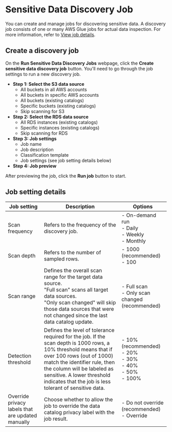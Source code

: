 # Sensitive Data Discovery Job
You can create and manage jobs for discovering sensitive data. A discovery job consists of one or many AWS Glue jobs for actual data inspection. For more information, refer to [View job details](discovery-job-details.md).

## Create a discovery job
On the **Run Sensitive Data Discovery Jobs** webpage, click the **Create sensitive data discovery job** button. You'll need to go through the job settings to run a new discovery job.

- **Step 1: Select the S3 data source**
    - All buckets in all AWS accounts
    - All buckets in specific AWS accounts
    - All buckets (existing catalogs)
    - Specific buckets (existing catalogs)
    - Skip scanning for S3
- **Step 2: Select the RDS data source**
    - All RDS instances (existing catalogs)
    - Specific instances (existing catalogs)
    - Skip scanning for RDS
- **Step 3: Job settings**
    - Job name
    - Job description
    - Classification template 
    - Job settings (see job setting details below)
- **Step 4: Job preview**

After previewing the job, click the **Run job** button to start.

## Job setting details

| Job setting | Description | Options |
| --- | --- | --- |
| Scan frequency | Refers to the frequency of the discovery job. | - On-demand run<br>- Daily<br>- Weekly<br>- Monthly |
| Scan depth | Refers to the number of sampled rows. | - 1000 (recommended)<br>- 100 |
| Scan range | Defines the overall scan range for the target data source. <br>"Full scan" scans all target data sources.<br>"Only scan changed" will skip those data sources that were not changed since the last data catalog update. | - Full scan<br>- Only scan changed (recommended) |
| Detection threshold | Defines the level of tolerance required for the job. If the scan depth is 1000 rows, a 10% threshold means that if over 100 rows (out of 1000) match the identifier rule, then the column will be labeled as sensitive. A lower threshold indicates that the job is less tolerant of sensitive data. | - 10% (recommended)<br>- 20%<br>- 30%<br>- 40%<br>- 50%<br>- 100% |
| Override privacy labels that are updated manually | Choose whether to allow the job to override the data catalog privacy label with the job result. | - Do not override (recommended)<br>- Override |